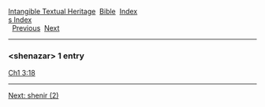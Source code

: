 [Intangible Textual Heritage](../../index)  [Bible](../index) 
[Index](index)   
[s Index](_s_)  
  [Previous](c10222)  [Next](c10224) 

------------------------------------------------------------------------

### &lt;shenazar&gt; 1 entry

[Ch1 3:18](../kjv/ch1003.htm#018)  

------------------------------------------------------------------------

[Next: shenir (2)](c10224)

